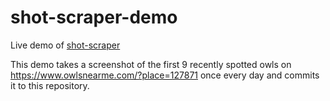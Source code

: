 # shot-scraper-demo

Live demo of [shot-scraper](https://github.com/simonw/shot-scraper)

This demo takes a screenshot of the first 9 recently spotted owls on https://www.owlsnearme.com/?place=127871 once every day and commits it to this repository.

